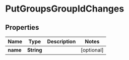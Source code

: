 # PutGroupsGroupIdChanges

## Properties
Name | Type | Description | Notes
------------ | ------------- | ------------- | -------------
**name** | **String** |  |  [optional]
